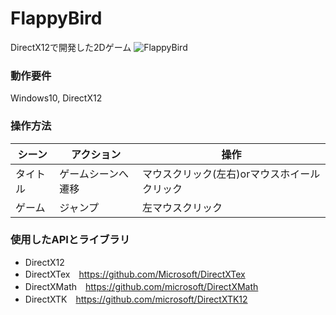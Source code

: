 # FlappyBird
DirectX12で開発した2Dゲーム
![FlappyBird](https://github.com/SSK-0423/FlappyBird/assets/83057130/f7939122-4e83-41d9-af63-c0bdf6cf5246)

### 動作要件
Windows10, DirectX12

### 操作方法
|シーン|アクション|操作|
|----|----|----|
|タイトル|ゲームシーンへ遷移|マウスクリック(左右)orマウスホイールクリック|
|ゲーム|ジャンプ|左マウスクリック|

### 使用したAPIとライブラリ
- DirectX12
- DirectXTex　https://github.com/Microsoft/DirectXTex
- DirectXMath　https://github.com/microsoft/DirectXMath
- DirectXTK　https://github.com/microsoft/DirectXTK12

